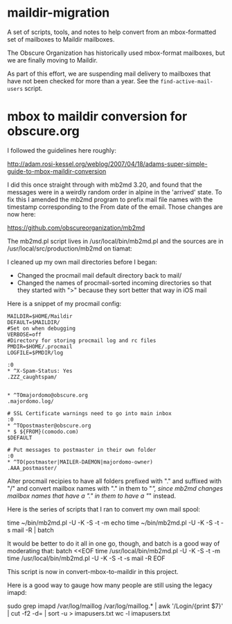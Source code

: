 # maildir-migration
A set of scripts, tools, and notes to help convert from an mbox-formatted set of mailboxes to Maildir mailboxes.

The Obscure Organization has historically used mbox-format mailboxes, but we are finally moving to Maildir.

As part of this effort, we are suspending mail delivery to mailboxes that have not been checked for more than a year. See the `find-active-mail-users` script.

mbox to maildir conversion for obscure.org
==========================================
I followed the guidelines here roughly:

http://adam.rosi-kessel.org/weblog/2007/04/18/adams-super-simple-guide-to-mbox-maildir-conversion

I did this once straight through with mb2md 3.20, and found that the messages
were in a weirdly random order in alpine in the 'arrived' state. To fix this I
amended the mb2md program to prefix mail file names with the timestamp
corresponding to the From date of the email. Those changes are now here:

https://github.com/obscureorganization/mb2md

The mb2md.pl script lives in /usr/local/bin/mb2md.pl and
the sources are in /usr/local/src/production/mb2md on tiamat:

I cleaned up my own mail directories before I began:

* Changed the procmail mail default directory back to mail/
* Changed the names of procmail-sorted incoming directories so that they started with ">" because they sort better that way in iOS mail

Here is a snippet of my procmail config: 
```
MAILDIR=$HOME/Maildir
DEFAULT=$MAILDIR/
#Set on when debugging
VERBOSE=off
#Directory for storing procmail log and rc files
PMDIR=$HOME/.procmail
LOGFILE=$PMDIR/log

:0
* ^X-Spam-Status: Yes
.ZZZ_caughtspam/


* ^TOmajordomo@obscure.org
.majordomo.log/

# SSL Certificate warnings need to go into main inbox
:0
* ^TOpostmaster@obscure.org
* $ ${FROM}(comodo.com)
$DEFAULT

# Put messages to postmaster in their own folder
:0
* ^TO(postmaster|MAILER-DAEMON|majordomo-owner)
.AAA_postmaster/

```

Alter procmail recipies to have all folders prefixed with "." and suffixed with
"/" and convert mailbox names with "." in them to "_", since mb2md changes
mailbox names that have a "." in them to have a "_" instead.

Here is the series of scripts that I ran to convert my own mail spool:

time ~/bin/mb2md.pl -U -K -S -t -m
echo time ~/bin/mb2md.pl -U -K -S -t -s mail -R | batch

It would be better to do it all in one go, though, and batch is
a good way of moderating that:
batch <<EOF
time /usr/local/bin/mb2md.pl -U -K -S -t -m
time /usr/local/bin/mb2md.pl -U -K -S -t -s mail -R
EOF

This script is now in convert-mbox-to-maildir in this project.

Here is a good way to gauge how many people are still using the legacy imapd:

sudo grep imapd /var/log/maillog /var/log/maillog.*  | awk '/Login/{print $7}'
| cut -f2 -d= |  sort -u > imapusers.txt
wc -l imapusers.txt


